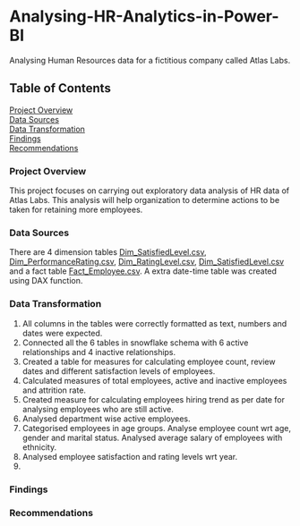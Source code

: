 # Analysing-HR-Analytics-in-Power-BI  
Analysing Human Resources data for a fictitious company called Atlas Labs.

## Table of Contents

[Project Overview](#Project-Overview)  
[Data Sources](#Data-Sources)  
[Data Transformation](#Data-Transformation)  
[Findings](#Findings)  
[Recommendations](#Recommendations)  

### Project Overview

This project focuses on carrying out exploratory data analysis of HR data of Atlas Labs. This analysis will help organization to determine actions to be taken for retaining more employees.

### Data Sources

There are 4 dimension tables [Dim_SatisfiedLevel.csv](https://github.com/riteshgogade/Analysing-HR-Analytics-in-Power-BI/blob/main/Dim_EducationLevel.csv), [Dim_PerformanceRating.csv](https://github.com/riteshgogade/Analysing-HR-Analytics-in-Power-BI/blob/main/Dim_PerformanceRating.csv), [Dim_RatingLevel.csv](https://github.com/riteshgogade/Analysing-HR-Analytics-in-Power-BI/blob/main/Dim_RatingLevel.csv), [Dim_SatisfiedLevel.csv](https://github.com/riteshgogade/Analysing-HR-Analytics-in-Power-BI/blob/main/Dim_SatisfiedLevel.csv) and a fact table [Fact_Employee.csv](https://github.com/riteshgogade/Analysing-HR-Analytics-in-Power-BI/blob/main/Fact_Employee.csv). A extra date-time table was created using DAX function.

### Data Transformation

1. All columns in the tables were correctly formatted as text, numbers and dates were expected.
2. Connected all the 6 tables in snowflake schema with 6 active relationships and 4 inactive relationships.
3. Created a table for measures for calculating employee count, review dates and different satisfaction levels of employees.
4. Calculated measures of total employees, active and inactive employees and attrition rate.
5. Created measure for calculating employees hiring trend as per date for analysing employees who are still active.
6. Analysed department wise active employees.
7. Categorised employees in age groups. Analyse employee count wrt age, gender and marital status. Analysed average salary of employees with ethnicity.
8. Analysed employee satisfaction and rating levels wrt year.
9.   

### Findings

### Recommendations
